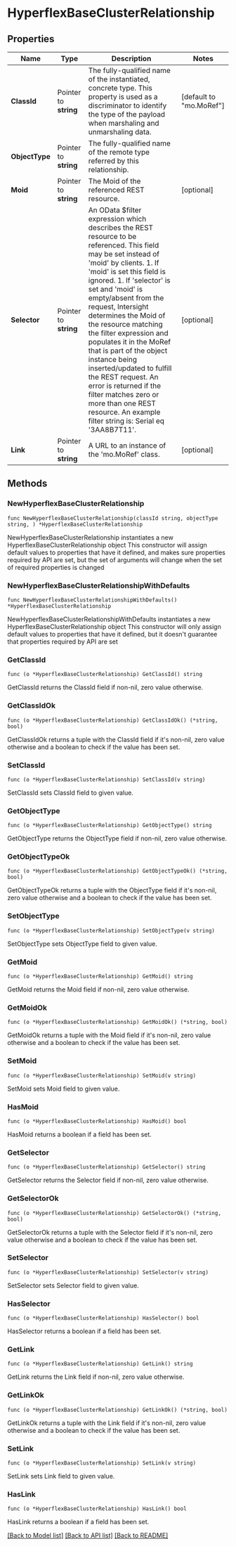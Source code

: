 # HyperflexBaseClusterRelationship

## Properties

Name | Type | Description | Notes
------------ | ------------- | ------------- | -------------
**ClassId** | Pointer to **string** | The fully-qualified name of the instantiated, concrete type. This property is used as a discriminator to identify the type of the payload when marshaling and unmarshaling data. | [default to "mo.MoRef"]
**ObjectType** | Pointer to **string** | The fully-qualified name of the remote type referred by this relationship. | 
**Moid** | Pointer to **string** | The Moid of the referenced REST resource. | [optional] 
**Selector** | Pointer to **string** | An OData $filter expression which describes the REST resource to be referenced. This field may be set instead of &#39;moid&#39; by clients. 1. If &#39;moid&#39; is set this field is ignored. 1. If &#39;selector&#39; is set and &#39;moid&#39; is empty/absent from the request, Intersight determines the Moid of the resource matching the filter expression and populates it in the MoRef that is part of the object instance being inserted/updated to fulfill the REST request. An error is returned if the filter matches zero or more than one REST resource. An example filter string is: Serial eq &#39;3AA8B7T11&#39;. | [optional] 
**Link** | Pointer to **string** | A URL to an instance of the &#39;mo.MoRef&#39; class. | [optional] 

## Methods

### NewHyperflexBaseClusterRelationship

`func NewHyperflexBaseClusterRelationship(classId string, objectType string, ) *HyperflexBaseClusterRelationship`

NewHyperflexBaseClusterRelationship instantiates a new HyperflexBaseClusterRelationship object
This constructor will assign default values to properties that have it defined,
and makes sure properties required by API are set, but the set of arguments
will change when the set of required properties is changed

### NewHyperflexBaseClusterRelationshipWithDefaults

`func NewHyperflexBaseClusterRelationshipWithDefaults() *HyperflexBaseClusterRelationship`

NewHyperflexBaseClusterRelationshipWithDefaults instantiates a new HyperflexBaseClusterRelationship object
This constructor will only assign default values to properties that have it defined,
but it doesn't guarantee that properties required by API are set

### GetClassId

`func (o *HyperflexBaseClusterRelationship) GetClassId() string`

GetClassId returns the ClassId field if non-nil, zero value otherwise.

### GetClassIdOk

`func (o *HyperflexBaseClusterRelationship) GetClassIdOk() (*string, bool)`

GetClassIdOk returns a tuple with the ClassId field if it's non-nil, zero value otherwise
and a boolean to check if the value has been set.

### SetClassId

`func (o *HyperflexBaseClusterRelationship) SetClassId(v string)`

SetClassId sets ClassId field to given value.


### GetObjectType

`func (o *HyperflexBaseClusterRelationship) GetObjectType() string`

GetObjectType returns the ObjectType field if non-nil, zero value otherwise.

### GetObjectTypeOk

`func (o *HyperflexBaseClusterRelationship) GetObjectTypeOk() (*string, bool)`

GetObjectTypeOk returns a tuple with the ObjectType field if it's non-nil, zero value otherwise
and a boolean to check if the value has been set.

### SetObjectType

`func (o *HyperflexBaseClusterRelationship) SetObjectType(v string)`

SetObjectType sets ObjectType field to given value.


### GetMoid

`func (o *HyperflexBaseClusterRelationship) GetMoid() string`

GetMoid returns the Moid field if non-nil, zero value otherwise.

### GetMoidOk

`func (o *HyperflexBaseClusterRelationship) GetMoidOk() (*string, bool)`

GetMoidOk returns a tuple with the Moid field if it's non-nil, zero value otherwise
and a boolean to check if the value has been set.

### SetMoid

`func (o *HyperflexBaseClusterRelationship) SetMoid(v string)`

SetMoid sets Moid field to given value.

### HasMoid

`func (o *HyperflexBaseClusterRelationship) HasMoid() bool`

HasMoid returns a boolean if a field has been set.

### GetSelector

`func (o *HyperflexBaseClusterRelationship) GetSelector() string`

GetSelector returns the Selector field if non-nil, zero value otherwise.

### GetSelectorOk

`func (o *HyperflexBaseClusterRelationship) GetSelectorOk() (*string, bool)`

GetSelectorOk returns a tuple with the Selector field if it's non-nil, zero value otherwise
and a boolean to check if the value has been set.

### SetSelector

`func (o *HyperflexBaseClusterRelationship) SetSelector(v string)`

SetSelector sets Selector field to given value.

### HasSelector

`func (o *HyperflexBaseClusterRelationship) HasSelector() bool`

HasSelector returns a boolean if a field has been set.

### GetLink

`func (o *HyperflexBaseClusterRelationship) GetLink() string`

GetLink returns the Link field if non-nil, zero value otherwise.

### GetLinkOk

`func (o *HyperflexBaseClusterRelationship) GetLinkOk() (*string, bool)`

GetLinkOk returns a tuple with the Link field if it's non-nil, zero value otherwise
and a boolean to check if the value has been set.

### SetLink

`func (o *HyperflexBaseClusterRelationship) SetLink(v string)`

SetLink sets Link field to given value.

### HasLink

`func (o *HyperflexBaseClusterRelationship) HasLink() bool`

HasLink returns a boolean if a field has been set.


[[Back to Model list]](../README.md#documentation-for-models) [[Back to API list]](../README.md#documentation-for-api-endpoints) [[Back to README]](../README.md)


